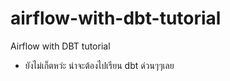# airflow-with-dbt-tutorial
Airflow with DBT tutorial

- ยังไม่เก็ตหว่ะ น่าจะต้องไปเรียน dbt ด่วนๆๆเลย